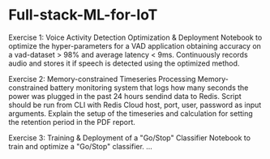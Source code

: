# Full-stack-ML-for-IoT
Exercise 1: Voice Activity Detection Optimization & Deployment
Notebook to optimize the hyper-parameters for a VAD application obtaining accuracy on a vad-dataset > 98% and average latency < 9ms.
Continuously records audio and stores it if speech is detected using the optimized method.

Exercise 2: Memory-constrained Timeseries Processing
Memory-constrained battery monitoring system that logs how many seconds the power was plugged in the past 24 hours sendind data to Redis.
Script should be run from CLI with Redis Cloud host, port, user, password as input arguments.
Explain the setup of the timeseries and calculation for setting the retention period in the PDF report.

Exercise 3: Training & Deployment of a "Go/Stop" Classifier
Notebook to train and optimize a "Go/Stop" classifier.
...
